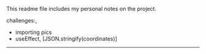 This readme file includes my personal notes on the project.



challenges:,
* importing pics
* useEffect, [JSON.stringify(coordinates)]
* ****
